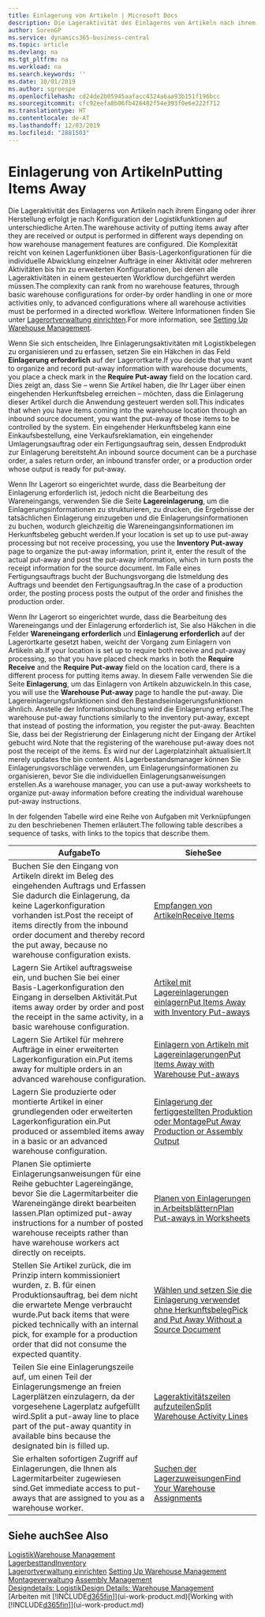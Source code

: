 ```yaml
---
title: Einlagerung von Artikeln | Microsoft Docs
description: Die Lageraktivität des Einlagerns von Artikeln nach ihrem Eingang oder ihrer Herstellung erfolgt je nach Konfiguration der Logistikfunktionen auf unterschiedliche Arten.
author: SorenGP
ms.service: dynamics365-business-central
ms.topic: article
ms.devlang: na
ms.tgt_pltfrm: na
ms.workload: na
ms.search.keywords: ''
ms.date: 10/01/2019
ms.author: sgroespe
ms.openlocfilehash: cd24de2b05945aafacc4324a6aa93b151f196bcc
ms.sourcegitcommit: cfc92eefa8b06fb426482f54e393f0e6e222f712
ms.translationtype: HT
ms.contentlocale: de-AT
ms.lasthandoff: 12/03/2019
ms.locfileid: "2881503"
---
```

# <a name="putting-items-away"></a><span data-ttu-id="943be-103">Einlagerung von Artikeln</span><span class="sxs-lookup"><span data-stu-id="943be-103">Putting Items Away</span></span>
<span data-ttu-id="943be-104">Die Lageraktivität des Einlagerns von Artikeln nach ihrem Eingang oder ihrer Herstellung erfolgt je nach Konfiguration der Logistikfunktionen auf unterschiedliche Arten.</span><span class="sxs-lookup"><span data-stu-id="943be-104">The warehouse activity of putting items away after they are received or output is performed in different ways depending on how warehouse management features are configured.</span></span> <span data-ttu-id="943be-105">Die Komplexität reicht von keinen Lagerfunktionen über Basis-Lagerkonfigurationen für die individuelle Abwicklung einzelner Aufträge in einer Aktivität oder mehreren Aktivitäten bis hin zu erweiterten Konfigurationen, bei denen alle Lageraktivitäten in einem gesteuerten Workflow durchgeführt werden müssen.</span><span class="sxs-lookup"><span data-stu-id="943be-105">The complexity can rank from no warehouse features, through basic warehouse configurations for order-by order handling in one or more activities only, to advanced configurations where all warehouse activities must be performed in a directed workflow.</span></span> <span data-ttu-id="943be-106">Weitere Informationen finden Sie unter [Lagerortverwaltung einrichten](warehouse-setup-warehouse.md).</span><span class="sxs-lookup"><span data-stu-id="943be-106">For more information, see [Setting Up Warehouse Management](warehouse-setup-warehouse.md).</span></span>

<span data-ttu-id="943be-107">Wenn Sie sich entscheiden, Ihre Einlagerungsaktivitäten mit Logistikbelegen zu organisieren und zu erfassen, setzen Sie ein Häkchen in das Feld **Einlagerung erforderlich** auf der Lagerortkarte.</span><span class="sxs-lookup"><span data-stu-id="943be-107">If you decide that you want to organize and record put-away information with warehouse documents, you place a check mark in the **Require Put-away** field on the location card.</span></span> <span data-ttu-id="943be-108">Dies zeigt an, dass Sie – wenn Sie Artikel haben, die Ihr Lager über einen eingehenden Herkunftsbeleg erreichen – möchten, dass die Einlagerung dieser Artikel durch die Anwendung gesteuert werden soll.</span><span class="sxs-lookup"><span data-stu-id="943be-108">This indicates that when you have items coming into the warehouse location through an inbound source document, you want the put-away of those items to be controlled by the system.</span></span> <span data-ttu-id="943be-109">Ein eingehender Herkunftsbeleg kann eine Einkaufsbestellung, eine Verkaufsreklamation, ein eingehender Umlagerungsauftrag oder ein Fertigungsauftrag sein, dessen Endprodukt zur Einlagerung bereitsteht.</span><span class="sxs-lookup"><span data-stu-id="943be-109">An inbound source document can be a purchase order, a sales return order, an inbound transfer order, or a production order whose output is ready for put-away.</span></span>  

<span data-ttu-id="943be-110">Wenn Ihr Lagerort so eingerichtet wurde, dass die Bearbeitung der Einlagerung erforderlich ist, jedoch nicht die Bearbeitung des Wareneingangs, verwenden Sie die Seite **Lagereinlagerung**, um die Einlagerungsinformationen zu strukturieren, zu drucken, die Ergebnisse der tatsächlichen Einlagerung einzugeben und die Einlagerungsinformationen zu buchen, wodurch gleichzeitig die Wareneingangsinformationen im Herkunftsbeleg gebucht werden.</span><span class="sxs-lookup"><span data-stu-id="943be-110">If your location is set up to use put-away processing but not receive processing, you use the **Inventory Put-away** page to organize the put-away information, print it, enter the result of the actual put-away and post the put-away information, which in turn posts the receipt information for the source document.</span></span> <span data-ttu-id="943be-111">Im Falle eines Fertigungsauftrags bucht der Buchungsvorgang die Istmeldung des Auftrags und beendet den Fertigungsauftrag.</span><span class="sxs-lookup"><span data-stu-id="943be-111">In the case of a production order, the posting process posts the output of the order and finishes the production order.</span></span>

<span data-ttu-id="943be-112">Wenn Ihr Lagerort so eingerichtet wurde, dass die Bearbeitung des Wareneingangs und der Einlagerung erforderlich ist, Sie also Häkchen in die Felder **Wareneingang erforderlich** und **Einlagerung erforderlich** auf der Lagerortkarte gesetzt haben, weicht der Vorgang zum Einlagern von Artikeln ab.</span><span class="sxs-lookup"><span data-stu-id="943be-112">If your location is set up to require both receive and put-away processing, so that you have placed check marks in both the **Require Receive** and the **Require Put-away** field on the location card, there is a different process for putting items away.</span></span> <span data-ttu-id="943be-113">In diesem Falle verwenden Sie die Seite **Einlagerung**, um das Einlagern von Artikeln abzuwickeln.</span><span class="sxs-lookup"><span data-stu-id="943be-113">In this case, you will use the **Warehouse Put-away** page to handle the put-away.</span></span> <span data-ttu-id="943be-114">Die Lagereinlagerungsfunktionen sind den Bestandseinlagerungsfunktionen ähnlich. Anstelle der Informationsbuchung wird die Einlagerung erfasst.</span><span class="sxs-lookup"><span data-stu-id="943be-114">The warehouse put-away functions similarly to the inventory put-away, except that instead of posting the information, you register the put-away.</span></span> <span data-ttu-id="943be-115">Beachten Sie, dass bei der Registrierung der Einlagerung nicht der Eingang der Artikel gebucht wird.</span><span class="sxs-lookup"><span data-stu-id="943be-115">Note that the registering of the warehouse put-away does not post the receipt of the items.</span></span> <span data-ttu-id="943be-116">Es wird nur der Lagerplatzinhalt aktualisiert.</span><span class="sxs-lookup"><span data-stu-id="943be-116">It merely updates the bin content.</span></span> <span data-ttu-id="943be-117">Als Lagerbestandsmanager können Sie Einlagerungsvorschläge verwenden, um Einlagerungsinformationen zu organisieren, bevor Sie die individuellen Einlagerungsanweisungen erstellen.</span><span class="sxs-lookup"><span data-stu-id="943be-117">As a warehouse manager, you can use a put-away worksheets to organize put-away information before creating the individual warehouse put-away instructions.</span></span>

<span data-ttu-id="943be-118">In der folgenden Tabelle wird eine Reihe von Aufgaben mit Verknüpfungen zu den beschriebenen Themen erläutert.</span><span class="sxs-lookup"><span data-stu-id="943be-118">The following table describes a sequence of tasks, with links to the topics that describe them.</span></span>   

|<span data-ttu-id="943be-119">**Aufgabe**</span><span class="sxs-lookup"><span data-stu-id="943be-119">**To**</span></span>|<span data-ttu-id="943be-120">**Siehe**</span><span class="sxs-lookup"><span data-stu-id="943be-120">**See**</span></span>|  
|------------|-------------|  
|<span data-ttu-id="943be-121">Buchen Sie den Eingang von Artikeln direkt im Beleg des eingehenden Auftrags und Erfassen Sie dadurch die Einlagerung, da keine Lagerkonfiguration vorhanden ist.</span><span class="sxs-lookup"><span data-stu-id="943be-121">Post the receipt of items directly from the inbound order document and thereby record the put away, because no warehouse configuration exists.</span></span>|[<span data-ttu-id="943be-122">Empfangen von Artikeln</span><span class="sxs-lookup"><span data-stu-id="943be-122">Receive Items</span></span>](warehouse-how-receive-items.md)|  
|<span data-ttu-id="943be-123">Lagern Sie Artikel auftragsweise ein, und buchen Sie bei einer Basis-Lagerkonfiguration den Eingang in derselben Aktivität.</span><span class="sxs-lookup"><span data-stu-id="943be-123">Put items away order by order and post the receipt in the same activity, in a basic warehouse configuration.</span></span>|[<span data-ttu-id="943be-124">Artikel mit Lagereinlagerungen einlagern</span><span class="sxs-lookup"><span data-stu-id="943be-124">Put Items Away with Inventory Put-aways</span></span>](warehouse-how-to-put-items-away-with-inventory-put-aways.md)|  
|<span data-ttu-id="943be-125">Lagern Sie Artikel für mehrere Aufträge in einer erweiterten Lagerkonfiguration ein.</span><span class="sxs-lookup"><span data-stu-id="943be-125">Put items away for multiple orders in an advanced warehouse configuration.</span></span>|[<span data-ttu-id="943be-126">Einlagern von Artikeln mit Lagereinlagerungen</span><span class="sxs-lookup"><span data-stu-id="943be-126">Put Items Away with Warehouse Put-aways</span></span>](warehouse-how-to-put-items-away-with-warehouse-put-aways.md)|  
|<span data-ttu-id="943be-127">Lagern Sie produzierte oder montierte Artikel in einer grundlegenden oder erweiterten Lagerkonfiguration ein.</span><span class="sxs-lookup"><span data-stu-id="943be-127">Put produced or assembled items away in a basic or an advanced warehouse configuration.</span></span>|[<span data-ttu-id="943be-128">Einlagerung der fertiggestellten Produktion oder Montage</span><span class="sxs-lookup"><span data-stu-id="943be-128">Put Away Production or Assembly Output</span></span>](warehouse-how-to-put-away-production-output.md)|
|<span data-ttu-id="943be-129">Planen Sie optimierte Einlagerungsanweisungen für eine Reihe gebuchter Lagereingänge, bevor Sie die Lagermitarbeiter die Wareneingänge direkt bearbeiten lassen.</span><span class="sxs-lookup"><span data-stu-id="943be-129">Plan optimized put-away instructions for a number of posted warehouse receipts rather than have warehouse workers act directly on receipts.</span></span>|[<span data-ttu-id="943be-130">Planen von Einlagerungen in Arbeitsblättern</span><span class="sxs-lookup"><span data-stu-id="943be-130">Plan Put-aways in Worksheets</span></span>](warehouse-how-to-plan-put-aways-in-worksheets.md)|  
|<span data-ttu-id="943be-131">Stellen Sie Artikel zurück, die im Prinzip intern kommissioniert wurden, z. B. für einen Produktionsauftrag, bei dem nicht die erwartete Menge verbraucht wurde.</span><span class="sxs-lookup"><span data-stu-id="943be-131">Put back items that were picked technically with an internal pick, for example for a production order that did not consume the expected quantity.</span></span>|[<span data-ttu-id="943be-132">Wählen und setzen Sie die Einlagerung verwendet ohne Herkunftsbeleg</span><span class="sxs-lookup"><span data-stu-id="943be-132">Pick and Put Away Without a Source Document</span></span>](warehouse-how-to-create-put-aways-from-internal-put-aways.md)|
|<span data-ttu-id="943be-133">Teilen Sie eine Einlagerungszeile auf, um einen Teil der Einlagerungsmenge an freien Lagerplätzen einzulagern, da der vorgesehene Lagerplatz aufgefüllt wird.</span><span class="sxs-lookup"><span data-stu-id="943be-133">Split a put-away line to place part of the put-away quantity in available bins because the designated bin is filled up.</span></span>|[<span data-ttu-id="943be-134">Lageraktivitätszeilen aufzuteilen</span><span class="sxs-lookup"><span data-stu-id="943be-134">Split Warehouse Activity Lines</span></span>](warehouse-how-to-split-warehouse-activity-lines.md)|
|<span data-ttu-id="943be-135">Sie erhalten sofortigen Zugriff auf Einlagerungen, die Ihnen als Lagermitarbeiter zugewiesen sind.</span><span class="sxs-lookup"><span data-stu-id="943be-135">Get immediate access to put-aways that are assigned to you as a warehouse worker.</span></span>|[<span data-ttu-id="943be-136">Suchen der Lagerzuweisungen</span><span class="sxs-lookup"><span data-stu-id="943be-136">Find Your Warehouse Assignments</span></span>](warehouse-how-to-find-your-warehouse-assignments.md)|    

## <a name="see-also"></a><span data-ttu-id="943be-137">Siehe auch</span><span class="sxs-lookup"><span data-stu-id="943be-137">See Also</span></span>  
[<span data-ttu-id="943be-138">Logistik</span><span class="sxs-lookup"><span data-stu-id="943be-138">Warehouse Management</span></span>](warehouse-manage-warehouse.md)  
[<span data-ttu-id="943be-139">Lagerbesttand</span><span class="sxs-lookup"><span data-stu-id="943be-139">Inventory</span></span>](inventory-manage-inventory.md)  
<span data-ttu-id="943be-140">[Lagerortverwaltung einrichten](warehouse-setup-warehouse.md)   </span><span class="sxs-lookup"><span data-stu-id="943be-140">[Setting Up Warehouse Management](warehouse-setup-warehouse.md)   </span></span>  
<span data-ttu-id="943be-141">[Montageverwaltung](assembly-assemble-items.md)  </span><span class="sxs-lookup"><span data-stu-id="943be-141">[Assembly Management](assembly-assemble-items.md)  </span></span>  
[<span data-ttu-id="943be-142">Designdetails: Logistik</span><span class="sxs-lookup"><span data-stu-id="943be-142">Design Details: Warehouse Management</span></span>](design-details-warehouse-management.md)  
<span data-ttu-id="943be-143">[Arbeiten mit [!INCLUDE[d365fin](includes/d365fin_md.md)]](ui-work-product.md)</span><span class="sxs-lookup"><span data-stu-id="943be-143">[Working with [!INCLUDE[d365fin](includes/d365fin_md.md)]](ui-work-product.md)</span></span>  
